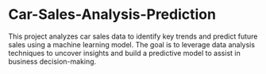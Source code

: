 # Car-Sales-Analysis-Prediction
This project analyzes car sales data to identify key trends and predict future sales using a machine learning model. The goal is to leverage data analysis techniques to uncover insights and build a predictive model to assist in business decision-making.
